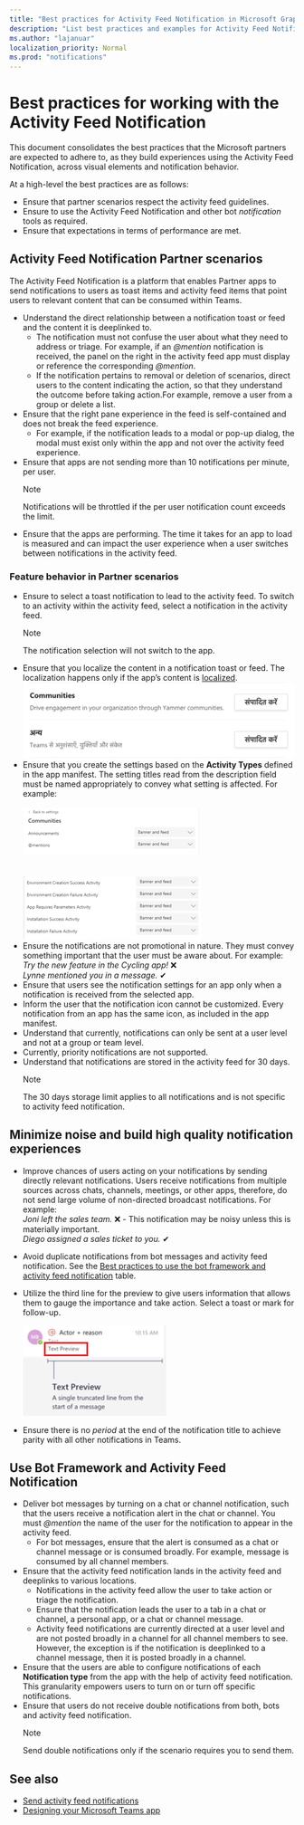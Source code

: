 ```yaml
---
title: "Best practices for Activity Feed Notification in Microsoft Graph"
description: "List best practices and examples for Activity Feed Notification in Microsoft Graph"
ms.author: "lajanuar"
localization_priority: Normal
ms.prod: "notifications"
---
```


# Best practices for working with the Activity Feed Notification
This document consolidates the best practices that the Microsoft partners are expected to adhere to, as they build experiences using the Activity Feed Notification, across visual elements and notification behavior.

At a high-level the best practices are as follows:
* Ensure that partner scenarios respect the activity feed guidelines.
* Ensure to use the Activity Feed Notification and other bot *notification* tools as required. 
* Ensure that expectations in terms of performance are met.

## Activity Feed Notification Partner scenarios
The Activity Feed Notification is a platform that enables Partner apps to send notifications to users as toast items and activity feed items that point users to relevant content that can be consumed within Teams.
* Understand the direct relationship between a notification toast or feed and the content it is deeplinked to.
    * The notification must not confuse the user about what they need to address or triage. For example, if an *@mention* notification is received, the panel on the right in the activity feed app must display or reference the corresponding *@mention*.
    * If the notification pertains to removal or deletion of scenarios, direct users to the content indicating the action, so that they understand the outcome before taking action.For example, remove a user from a group or delete a list.
* Ensure that the right pane experience in the feed is self-contained and does not break the feed experience.
    * For example, if the notification leads to a modal or pop-up dialog, the modal must exist only within the app and not over the activity feed experience.
* Ensure that apps are not sending more than 10 notifications per minute, per user.
  >[!NOTE]
  >Notifications will be throttled if the per user notification count exceeds the limit.
* Ensure that the apps are performing. The time it takes for an app to load is measured and can impact the user experience when a user switches between notifications in the activity feed.

### Feature behavior in Partner scenarios
* Ensure to select a toast notification to lead to the activity feed. To switch to an activity within the activity feed, select a notification in the activity feed.
  >[!NOTE] 
  >The notification selection will not switch to the app.
* Ensure that you localize the content in a notification toast or feed. The localization happens only if the app’s content is [localized](/platform/concepts/build-and-test/apps-localization).<br/> ![Screenshot of App level settings](../concepts/images/notifications-api-best-practice1.png)
* Ensure that you create the settings based on the **Activity Types** defined in the app manifest. The setting titles read from the description field must be named appropriately to convey what setting is affected. For example:<br/><br/>![Screenshot of Activity Types](../concepts/images/notifications-api-best-practice2.png)<br/><br/><br/>![Screenshot of Activity Types](../concepts/images/notifications-api-best-practice3.png)
* Ensure the notifications are not promotional in nature. They must convey something important that the user must be aware about. For example:<br/>*Try the new feature in the Cycling app!* ❌<br/>*Lynne mentioned you in a message.* ✔
* Ensure that users see the notification settings for an app only when a notification is received from the selected app.
* Inform the user that the notification icon cannot be customized. Every notification from an app has the same icon, as included in the app manifest.
* Understand that currently, notifications can only be sent at a user level and not at a group or team level.
* Currently, priority notifications are not supported.
* Understand that notifications are stored in the activity feed for 30 days. 
  >[!NOTE]
  >The 30 days storage limit applies to all notifications and is not specific to activity feed notification.

## Minimize noise and build high quality notification experiences
* Improve chances of users acting on your notifications by sending directly relevant notifications. Users receive notifications from multiple sources across chats, channels, meetings, or other apps, therefore, do not send large volume of non-directed broadcast notifications. For example:</br> *Joni left the sales team.* ❌ - This notification may be noisy unless this is materially important.<br/>*Diego assigned a sales ticket to you.* ✔
* Avoid duplicate notifications from bot messages and activity feed notification. See the [Best practices to use the bot framework and activity feed notification](#use-bot-framework-and-activity-feed-notification) table.
* Utilize the third line for the preview to give users information that allows them to gauge the importance and take action. Select a toast or mark for follow-up.

  ![Notification text preview](../concepts/images/notification-preview.png)
* Ensure there is no *period* at the end of the notification title to achieve parity with all other notifications in Teams.

## Use Bot Framework and Activity Feed Notification
* Deliver bot messages by turning on a chat or channel notification, such that the users receive a notification alert in the chat or channel. You must *@mention* the name of the user for the notification to appear in the activity feed. 
    * For bot messages, ensure that the alert is consumed as a chat or channel message or is consumed broadly. For example, message is consumed by all channel members.
* Ensure that the activity feed notification lands in the activity feed and deeplinks to various locations.
   * Notifications in the activity feed allow the user to take action or triage the notification.
   * Ensure that the notification leads the user to a tab in a chat or channel, a personal app, or a chat or channel message.
   * Activity feed notifications are currently directed at a user level and are not posted broadly in a channel for all channel members to see. However, the exception is if the notification is deeplinked to a channel message, then it is posted broadly in a channel.
* Ensure that the users are able to configure notifications of each **Notification type** from the app with the help of activity feed notification. This granularity empowers users to turn on or turn off specific notifications.
* Ensure that users do not receive double notifications from both, bots and activity feed notification.
   >[!NOTE]
   >Send  double notifications only if the scenario requires you to send them.

## See also
* [Send activity feed notifications](teams-send-activityfeednotifications.md)
* [Designing your Microsoft Teams app](/platform/concepts/design/design-teams-app-overview)